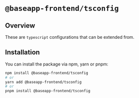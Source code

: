 # **`@baseapp-frontend/tsconfig`**

## **Overview**

These are `typescript` configurations that can be extended from.

## **Installation**

You can install the package via npm, yarn or pnpm:

```bash
npm install @baseapp-frontend/tsconfig
# or
yarn add @baseapp-frontend/tsconfig
# or
pnpm install @baseapp-frontend/tsconfig
```
